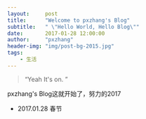 ```yaml
---
layout:     post
title:      "Welcome to pxzhang's Blog"
subtitle:   " \"Hello World, Hello Blog\""
date:       2017-01-28 12:00:00
author:     "pxzhang"
header-img: "img/post-bg-2015.jpg"
tags:
    - 生活
---
```


> “Yeah It's on. ”

pxzhang's Blog这就开始了，努力的2017

- 2017.01.28 春节

